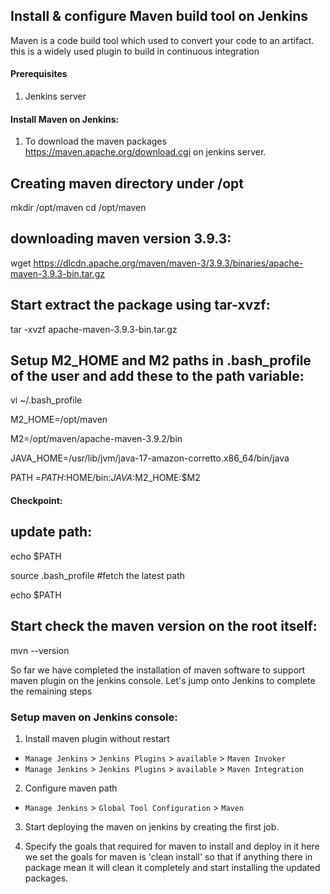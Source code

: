 ##  Install & configure Maven build tool on Jenkins
Maven is a code build tool which used to convert your code to an artifact. this is a widely used plugin to build in continuous integration

#### Prerequisites
1. Jenkins server

#### Install Maven on Jenkins:
1. To download the maven packages https://maven.apache.org/download.cgi on jenkins server.
 ## Creating maven directory under /opt
  mkdir /opt/maven
  cd /opt/maven

## downloading maven version 3.9.3:
  wget https://dlcdn.apache.org/maven/maven-3/3.9.3/binaries/apache-maven-3.9.3-bin.tar.gz

## Start extract the package using tar-xvzf:
  tar -xvzf apache-maven-3.9.3-bin.tar.gz

## Setup M2_HOME and M2 paths in .bash_profile of the user and add these to the path variable:
vi ~/.bash_profile

M2_HOME=/opt/maven

M2=/opt/maven/apache-maven-3.9.2/bin

JAVA_HOME=/usr/lib/jvm/java-17-amazon-corretto.x86_64/bin/java

PATH =$PATH:$HOME/bin:$JAVA:$M2_HOME:$M2

#### Checkpoint:
## update path:
echo $PATH

source .bash_profile #fetch the latest path

echo $PATH

## Start check the maven version on the root itself:
mvn --version

So far we have completed the installation of maven software to support maven plugin on the jenkins console. Let's jump onto Jenkins to complete the remaining steps

### Setup maven on Jenkins console:
1. Install maven plugin without restart  
  - `Manage Jenkins` > `Jenkins Plugins` > `available` > `Maven Invoker`
  - `Manage Jenkins` > `Jenkins Plugins` > `available` > `Maven Integration`

2. Configure maven path
  - `Manage Jenkins` > `Global Tool Configuration` > `Maven`
3. Start deploying the maven on jenkins by creating the first job.

4. Specify the goals that required for maven to install and deploy in it here we set the goals for maven is 'clean install' so that if anything there in package mean it will clean it completely and start installing the updated packages.
